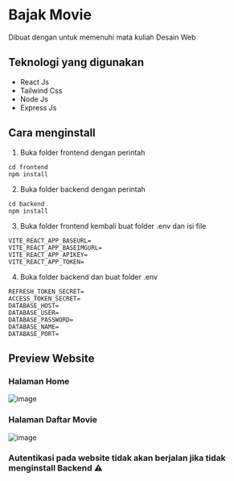 # Bajak Movie
Dibuat dengan untuk memenuhi mata kuliah Desain Web

## Teknologi yang digunakan
* React Js
* Tailwind Css
* Node Js
* Express Js
## Cara menginstall
1. Buka folder frontend dengan perintah
```
cd frontend
npm install
```
2. Buka folder backend dengan perintah
```
cd backend
npm install
```
3. Buka folder frontend kembali buat folder .env dan isi file
```
VITE_REACT_APP_BASEURL=
VITE_REACT_APP_BASEIMGURL=
VITE_REACT_APP_APIKEY=
VITE_REACT_APP_TOKEN=
```
4. Buka folder backend dan buat folder .env
```
REFRESH_TOKEN_SECRET=
ACCESS_TOKEN_SECRET=
DATABASE_HOST=
DATABASE_USER=
DATABASE_PASSWORD=
DATABASE_NAME=
DATABASE_PORT=
```
## Preview Website
### Halaman Home
![image](https://drive.google.com/uc?export=view&id=1cayqAWXDNXQHrI8DaZ3Z1vfocIpiFA1W)
### Halaman Daftar Movie
![image](https://drive.google.com/uc?export=view&id=1CSQ0JT_Yh9ZIjYyfc3ZkZZ5izA2_V5iH)

### Autentikasi pada website tidak akan berjalan jika tidak menginstall Backend :warning: 


